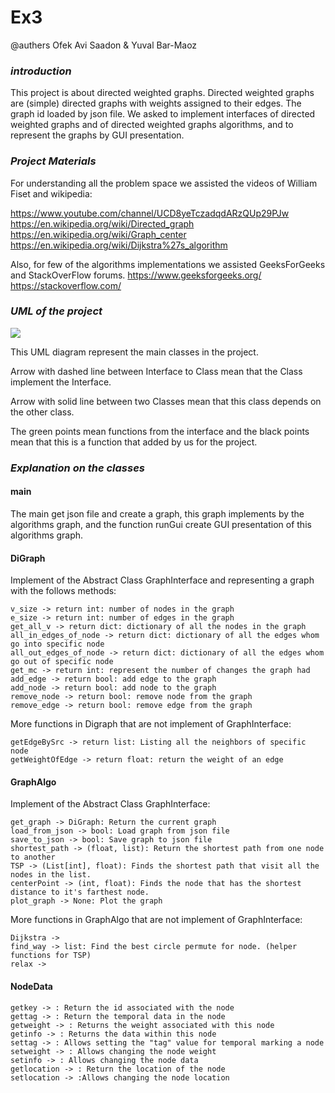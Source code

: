 # Ex3

@authers Ofek Avi Saadon & Yuval Bar-Maoz

### *introduction*

This project is about directed weighted graphs.
Directed weighted graphs are (simple) directed graphs with weights assigned to their edges.
The graph id loaded by json file.
We asked to implement interfaces of directed weighted graphs and of directed weighted graphs algorithms, and to represent the graphs by GUI presentation.


### *Project Materials*

For understanding all the problem space we assisted the videos of William Fiset and wikipedia:

https://www.youtube.com/channel/UCD8yeTczadqdARzQUp29PJw
https://en.wikipedia.org/wiki/Directed_graph
https://en.wikipedia.org/wiki/Graph_center
https://en.wikipedia.org/wiki/Dijkstra%27s_algorithm

Also, for few of the algorithms implementations we assisted GeeksForGeeks and StackOverFlow forums.
https://www.geeksforgeeks.org/
https://stackoverflow.com/


### *UML of the project*


![](Ex3-0.png)

This UML diagram represent the main classes in the project.

Arrow with dashed line between Interface to Class mean that the Class implement the Interface.

Arrow with solid line between two Classes mean that this class depends on the other class.

The green points mean functions from the interface and the black points mean that this is a function that added by us for the project.

### *Explanation on the classes*

#### __main__
The main get json file and create a graph, this graph implements by the algorithms graph, and the function runGui create GUI presentation of this algorithms graph.


#### __DiGraph__

Implement of the Abstract Class GraphInterface and representing a graph with the follows methods:

    v_size -> return int: number of nodes in the graph
    e_size -> return int: number of edges in the graph
    get_all_v -> return dict: dictionary of all the nodes in the graph
    all_in_edges_of_node -> return dict: dictionary of all the edges whom go into specific node
    all_out_edges_of_node -> return dict: dictionary of all the edges whom go out of specific node
    get_mc -> return int: represent the number of changes the graph had
    add_edge -> return bool: add edge to the graph
    add_node -> return bool: add node to the graph
    remove_node -> return bool: remove node from the graph
    remove_edge -> return bool: remove edge from the graph


More functions in Digraph that are not implement of GraphInterface:

    getEdgeBySrc -> return list: Listing all the neighbors of specific node
    getWeightOfEdge -> return float: return the weight of an edge



#### __GraphAlgo__

Implement of the Abstract Class GraphInterface:

    get_graph -> DiGraph: Return the current graph
    load_from_json -> bool: Load graph from json file
    save_to_json -> bool: Save graph to json file
    shortest_path -> (float, list): Return the shortest path from one node to another
    TSP -> (List[int], float): Finds the shortest path that visit all the nodes in the list.
    centerPoint -> (int, float): Finds the node that has the shortest distance to it's farthest node.
    plot_graph -> None: Plot the graph


More functions in GraphAlgo that are not implement of GraphInterface:

    Dijkstra -> 
    find_way -> list: Find the best circle permute for node. (helper functions for TSP)
    relax ->



#### __NodeData__

    getkey -> : Return the id associated with the node
    gettag -> : Return the temporal data in the node
    getweight -> : Returns the weight associated with this node
    getinfo -> : Returns the data within this node
    settag -> : Allows setting the "tag" value for temporal marking a node
    setweight -> : Allows changing the node weight
    setinfo -> : Allows changing the node data
    getlocation -> : Return the location of the node
    setlocation -> :Allows changing the node location

